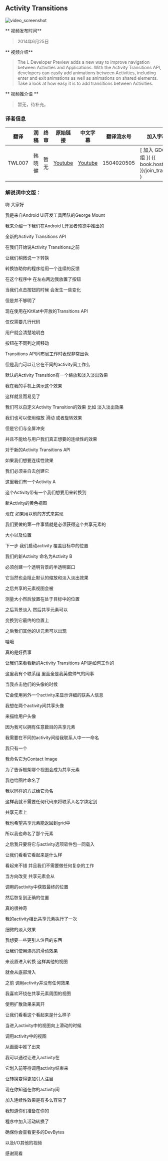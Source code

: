 ## Activity Transitions 

![video_screenshot](images/RhiPJByIMrM.jpg)  

** 视频发布时间**
 
> 2014年6月25日

** 视频介绍**

>  The L Developer Preview adds a new way to improve navigation between Activities and Applications. With the Activity Transitions API, developers can easily add animations between Activities, including enter and exit animations as well as animations on shared elements. Take a look at how easy it is to add transitions between Activities.

** 视频推介语 **

>  暂无，待补充。

### 译者信息

| 翻译 | 润稿 | 终审 | 原始链接 | 中文字幕 |  翻译流水号  |  加入字幕组  |
| ----|----|----|----|----|----|----|
| TWL007  | 韩晓健 | 暂无 | [ Youtube ]( https://www.youtube.com/watch?v=RhiPJByIMrM ) | [ Youtube ](https://www.youtube.com/watch?v=HTTT5XRRy2E) | 1504020505 | [ 加入 GDG 字幕组 ]( {{ book.host }}/join_translator ) |

### 解说词中文版：

嗨  大家好

我是来自Android UI开发工具团队的George Mount

我来介绍一下我们在Android L开发者预览中推出的

全新的Activity Transitions API

在我们开始说Activity Transitions之前

让我们稍微说一下转换

转换协助你的程序给用一个连续的反馈

在这个程序中  在左右两边我放置了按钮

当我们点击按钮的时候 会发生一些变化

但是并不够明了

现在使用在KitKat中开放的Transitions API

仅仅需要几行代码

用户就会清楚地明白

按钮在不同列之间移动

Transitions API同布局工作时表现非常出色

但是我门可以让它在不同的activity间工作么

默认的Activity Transition有一个缩放和淡入淡出效果

我在我的手机上演示这个效果

这样就显而易见了

我们可以自定义Activity Transition的效果  比如  淡入淡出效果

我们也可以使用缩放  滑动 或者旋转效果

但是它们与全屏冲突

并且不能给与用户我们真正想要的连续性的效果

对于新的Activity Transitions API

如果我们想要连续性效果

我们必须亲自去创建它

这里我们有一个Activity A

这个Activity带有一个我们想要用来转换到

新Activity的黄色视图

现在 如果用以前的方式来实现

我们要做的第一件事情就是必须获得这个共享元素的

大小以及位置

下一步 我们启动activity  覆盖目标中的位置

我们的新Activity 命名为Activity B

必须创建一个透明背景的半透明窗口

它当然也会阻止默认的缩放和淡入淡出效果

之后共享的元素视图会被

测量大小然后放置在处于目标中的位置

之后背景淡入  然后共享元素可以

变换到它最终的位置上

之后我们其他的UI元素可以出现

哇哦

真的是好费事

让我们来看看新的Activity Transitions API是如何工作的

这里我有个联系组 里面全是我英俊帅气的同事

当我点击他们的头像的时候 

它会使用另外一个activity来显示详细的联系人信息

我想在两个activity间共享头像

来描绘用户头像

因为我可以拥有任意数目的共享元素

我需要在不同的activity间给我联系人中一一命名

我只有一个

我命名它为Contact Image

为了告诉框架哪个视图会成为共享元素

我也给图片命名了

我以同样的方式给它命名

这样我就不需要任何代码来将联系人名字绑定到

共享元素上

我也希望共享元素能返回到grid中

所以我也命名了那个元素

之后我只要将它与activity选项软件包一同载入

让我们看看它看起来是什么样

看起来不错  并且我们不需要做任何复杂的工作

当方向改变  共享元素会从

调用的activity中获取最终的位置

然后恢复到正确的位置

真的很神奇

我的activity相比共享元素执行了一次

细微的淡入效果

我想要一些更引人注目的东西

让我们使用漂亮的滑动效果

来设置进入转换  这样其他的视图

就会从底部滑入

之前  调用activity并没有任何效果

我喜欢环绕在共享元素周围的视图

使用扩散效果来离开

让我们看看这个看起来是什么样子

当进入activity中的视图向上滑动的时候

调用activity中的视图

从画面中推了出来

我可以通过让进入activity在

它划入前等待调用activity结束来

让转换变得更加引人注目

现在你知道在你的activity间

加入连续性效果是有多么容易了

我知道你们准备在你的

程序中加入活动转换了

确保你会查看更多的DevBytes

以及I/O其他的视频

感谢观看
